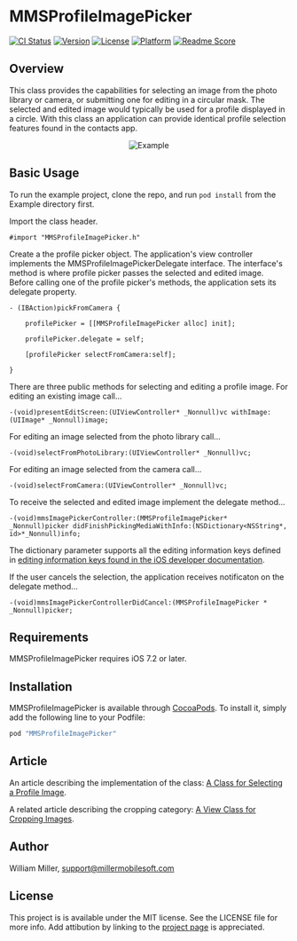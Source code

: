 # MMSProfileImagePicker

[![CI Status](http://img.shields.io/travis/miller-ms/MMSProfileImagePicker.svg?style=flat)](https://travis-ci.org/miller-ms/MMSProfileImagePicker)
[![Version](https://img.shields.io/cocoapods/v/MMSProfileImagePicker.svg?style=flat)](http://cocoapods.org/pods/MMSProfileImagePicker)
[![License](https://img.shields.io/cocoapods/l/MMSProfileImagePicker.svg?style=flat)](http://cocoapods.org/pods/MMSProfileImagePicker)
[![Platform](https://img.shields.io/cocoapods/p/MMSProfileImagePicker.svg?style=flat)](http://cocoapods.org/pods/MMSProfileImagePicker)
[![Readme Score](http://readme-score-api.herokuapp.com/score.svg?url=miller-ms/mmsprofileimagepicker)](http://clayallsopp.github.io/readme-score?url=miller-ms/mmsprofileimagepicker)

## Overview
This class provides the capabilities for selecting an image from the photo library or camera, or submitting one for editing in a circular mask.  The selected and edited image would typically be used for a profile displayed in a circle. With this class an application can provide identical profile selection features found in the contacts app.

<p align="center">
<img src="screenshot.gif" alt="Example">
</p>

## Basic Usage

To run the example project, clone the repo, and run `pod install` from the Example directory first.

Import the class header.

```objc
#import "MMSProfileImagePicker.h"
```

Create a the profile picker object.  The application's view controller implements the MMSProfileImagePickerDelegate interface.  The interface's method is where profile picker passes the selected and edited image. Before calling one of the profile picker's methods, the application sets its delegate property.

```objc
- (IBAction)pickFromCamera {

    profilePicker = [[MMSProfileImagePicker alloc] init];

    profilePicker.delegate = self;

    [profilePicker selectFromCamera:self];

}
```

There are three public methods for selecting and editing a profile image.  For editing an existing image call...

```objc
-(void)presentEditScreen:(UIViewController* _Nonnull)vc withImage:(UIImage* _Nonnull)image;
```

For editing an image selected from the photo library call...
```objc
-(void)selectFromPhotoLibrary:(UIViewController* _Nonnull)vc;
```

For editing an image selected from the camera call...

```objc
-(void)selectFromCamera:(UIViewController* _Nonnull)vc;
```
To receive the selected and edited image implement the delegate method...

```objc
-(void)mmsImagePickerController:(MMSProfileImagePicker* _Nonnull)picker didFinishPickingMediaWithInfo:(NSDictionary<NSString*, id>*_Nonnull)info;
```
The dictionary parameter supports all the editing information keys defined in [editing information keys found in the iOS developer documentation](https://developer.apple.com/library/ios/documentation/UIKit/Reference/UIImagePickerControllerDelegate_Protocol/#//apple_ref/doc/constant_group/Editing_Information_Keys).

If the user cancels the selection, the application receives notificaton on the delegate method...

```objc
-(void)mmsImagePickerControllerDidCancel:(MMSProfileImagePicker * _Nonnull)picker;
```

## Requirements

MMSProfileImagePicker requires iOS 7.2 or later.

## Installation

MMSProfileImagePicker is available through [CocoaPods](http://cocoapods.org). To install
it, simply add the following line to your Podfile:

```ruby
pod "MMSProfileImagePicker"
```

## Article

An article describing the implementation of the class:  [A Class for Selecting a Profile Image](http://www.codeproject.com/Articles/1080877/A-Class-for-Selecting-a-Profile-Image).

A related article describing the cropping category:  [A View Class for Cropping Images](http://www.codeproject.com/Articles/1066191/A-View-Class-for-Cropping-Images).

## Author

William Miller, support@millermobilesoft.com

## License

This project is is available under the MIT license. See the LICENSE file for more info. Add attibution by linking to the [project page](https://github.com/miller-ms/MMSProfileImagePicker) is appreciated.
